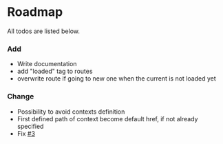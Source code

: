 # Roadmap
All todos are listed below.

### Add
- Write documentation
- add "loaded" tag to routes
- overwrite route if going to new one when the current is not loaded yet

### Change
- Possibility to avoid contexts definition
- First defined path of context become default href, if not already specified
- Fix [#3](https://github.com/EliteXXL/history-manager/issues/3)
